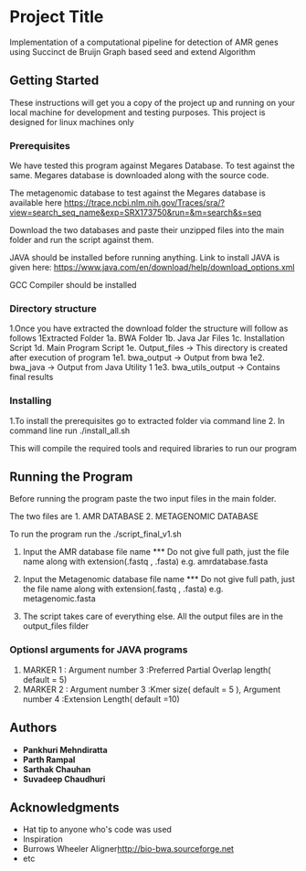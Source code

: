 # Project Title

Implementation of a computational pipeline for detection of AMR genes using Succinct de Bruijn Graph based seed and extend Algorithm

## Getting Started

These instructions will get you a copy of the project up and running on your local machine for development and testing purposes. This project is designed for
linux machines only 

### Prerequisites

We have tested this program against Megares Database. To test against the same. 
Megares database is downloaded along with the source code.

The metagenomic database to test against the Megares database is available here
https://trace.ncbi.nlm.nih.gov/Traces/sra/?view=search_seq_name&exp=SRX173750&run=&m=search&s=seq

Download the two databases and paste their unzipped files into the main folder and run the script against them. 

JAVA should be installed before running anything.
Link to install JAVA is given here:
https://www.java.com/en/download/help/download_options.xml

GCC Compiler should be installed

### Directory structure

1.Once you have extracted the download folder the structure will follow as follows
  1Extracted Folder
  	1a. BWA Folder
  	1b. Java Jar Files
  	1c. Installation Script
  	1d. Main Program Script
  	1e. Output_files -> This directory is created after 	execution of program
  		1e1. bwa_output -> Output from bwa
  		1e2. bwa_java -> Output from Java Utility 1
  		1e3. bwa_utils_output -> Contains final results


### Installing

1.To install the prerequisites go to extracted folder via command line
2. In command line run ./install_all.sh

This will compile the required tools and required libraries to run our program

## Running the Program

Before running the program paste the two input files in the main folder.

The two files are 1. AMR DATABASE 2. METAGENOMIC DATABASE

To run the program run the ./script_final_v1.sh

1. Input the AMR database file name *** Do not give full path, just the file name along with extension(.fastq , .fasta) e.g. amrdatabase.fasta
 
2. Input the Metagenomic database file name *** Do not give full path, just the file name along with extension(.fastq , .fasta) e.g. metagenomic.fasta 

3. The script takes care of everything else. All the output files are in the output_files filder



### Optionsl arguments for JAVA programs
1. MARKER 1 : Argument number 3 :Preferred Partial Overlap length( default = 5)
2. MARKER 2 : Argument number 3 :Kmer size( default = 5 ), Argument number 4 :Extension Length( default =10)


## Authors

* **Pankhuri Mehndiratta**  
* **Parth Rampal** 
* **Sarthak Chauhan** 
* **Suvadeep Chaudhuri** 





## Acknowledgments

* Hat tip to anyone who's code was used
* Inspiration
* Burrows Wheeler Aligner<http://bio-bwa.sourceforge.net>
* etc

